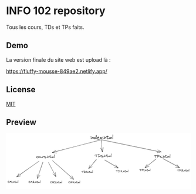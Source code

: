 
# INFO 102 repository

Tous les cours, TDs et TPs faits.



## Demo

La version finale du site web est upload là :

https://fluffy-mousse-849ae2.netlify.app/
## License

[MIT](https://choosealicense.com/licenses/mit/)

## Preview

![arborescence](https://github.com/Fifie38/INFO102/blob/main/arborescence-site-INFO102.png)
